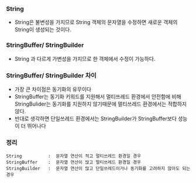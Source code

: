 ### String
* String은 불변성을 가지므로 String 객체의 문자열을 수정하면 새로운 객체의 String이 생성되는 것이다.

### StringBuffer/ StringBuilder
* String 과 다르게 가변성을 가지므로 한 객체에서 수정이 가능하다.

### StringBuffer/ StringBuilder 차이
- 가장 큰 차이점은 동기화의 유무이다
- StringBuffer는 동기화 키워드를 지원해서 멀티쓰레드 환경에서 안전함에 비해 StringBulider는 동기화를 지원하지 않기때문에 멀티쓰레드 환경에서는 적합하지 않다.
- 반대로 생각하면 단일쓰레드 환경에서는 StringBuilder가 StringBuffer보다 성능이 더 뛰어나다

### 정리
```
String          :  문자열 연산이 적고 멀티쓰레드 환경일 경우
StringBuffer    :  문자열 연산이 많고 멀티쓰레드 환경일 경우
StringBuilder   :  문자열 연산이 많고 단일쓰레드이거나 동기화를 고려하지 않아도 되는 경우
```


